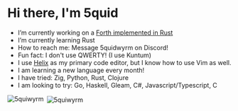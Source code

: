 # Hi there, I'm 5quid 
- I’m currently working on a [Forth implemented in Rust](https://github.com/5quiwyrm/forest)
- I’m currently learning Rust
- How to reach me: Message 5quidwyrm on Discord!
- Fun fact: I don't use QWERTY! (I use Kuntum)
- I use [Helix](https://github.com/https://github.com/helix-editor/helix) as my primary code editor, but I know how to use Vim as well.
- I am learning a new language every month!
- I have tried: Zig, Python, Rust, Clojure
- I am looking to try: Go, Haskell, Gleam, C#, Javascript/Typescript, C

<p><img align="left" src="https://github-readme-stats.vercel.app/api/top-langs?username=5quiwyrm&show_icons=true&locale=en&layout=compact&theme=github_dark" alt="5quiwyrm" /></p>
<p>&nbsp;<img align="center" src="https://github-readme-stats.vercel.app/api?username=5quiwyrm&show_icons=true&locale=en&theme=github_dark" alt="5quiwyrm" /></p>

<!--
**5quiwyrm/5quiwyrm** is a ✨ _special_ ✨ repository because its `README.md` (this file) appears on your GitHub profile.

Here are some ideas to get you started:

- 👯 I’m looking to collaborate on ...
- 🤔 I’m looking for help with ...
- 💬 Ask me about ...
-->
